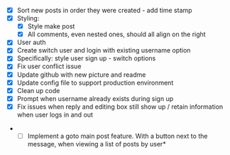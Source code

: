 - [x] Sort new posts in order they were created - add time stamp
- [x] Styling:
  - [x] Style make post 
  - [x] All comments, even nested ones, should all align on the right
- [x] User auth
- [x] Create switch user and login with existing username option
- [x] Specifically: style user sign up - switch options
- [x] Fix user conflict issue
- [x] Update github with new picture and readme
- [x] Update config file to support production environment
- [x] Clean up code
- [x] Prompt when username already exists during sign up
- [x] Fix issues when reply and editing box still show up / retain information when user logs in and out
- *[ ] Implement a goto main post feature. With a button next to the message, when viewing a list of posts by user*
